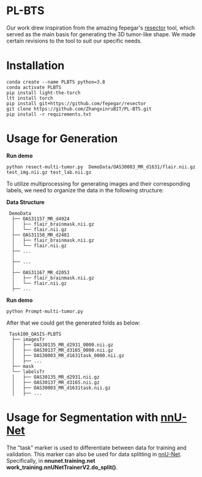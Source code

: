# PL-BTS

Our work drew inspiration from the amazing fepegar's [resector](https://github.com/fepegar/resector) tool, which served as the main basis for generating the 3D tumor-like shape. We made certain revisions to the tool to suit our specific needs.
# Installation
```
conda create --name PLBTS python=3.8
conda activate PLBTS
pip install light-the-torch
ltt install torch
pip install git+https://github.com/fepegar/resector
git clone https://github.com/ZhangxinruBIT/PL-BTS.git
pip install -r requirements.txt
```

# Usage for Generation
**Run demo**
```
python resect-multi-tumor.py  DemoData/OAS30003_MR_d1631/flair.nii.gz test_img.nii.gz test_lab.nii.gz

```

To utilize multiprocessing for generating images and their corresponding labels, we need to organize the data in the following structure: 


**Data Structure**


     DemoData
      ├── OAS31157_MR_d4924
      │   ├── flair_brainmask.nii.gz
      │   └── flair.nii.gz
      ├── OAS31158_MR_d2481
      │   ├── flair_brainmask.nii.gz
      │   └── flair.nii.gz
      ├── ...
      │    
      ├── ...
      │   
      ├── OAS31167_MR_d2053
      │   ├── flair_brainmask.nii.gz
      │   └── flair.nii.gz
      ├── ...
    
**Run demo**
```
python Prompt-multi-tumor.py

```

After that we could get the generated folds as below:

     Task100_OASIS-PLBTS
      ├── imagesTr
      │   ├── OAS30135_MR_d2931_0000.nii.gz
      │   ├── OAS30137_MR_d3165_0000.nii.gz
      │   ├── OAS30003_MR_d1631task_0000.nii.gz
      │   ├── ...
      ├── mask
      └── labelsTr
      │   ├── OAS30135_MR_d2931.nii.gz
      │   ├── OAS30137_MR_d3165.nii.gz
      │   ├── OAS30003_MR_d1631task.nii.gz
      │   ├── ...

# Usage for Segmentation with [nnU-Net](https://github.com/MIC-DKFZ/nnUNet.git)

The "task" marker is used to differentiate between data for training and validation. This marker can also be used for data splitting in [nnU-Net](https://github.com/MIC-DKFZ/nnUNet.git). Specifically, in **nnunet.training.net work_training.nnUNetTrainerV2.do_split()**.






